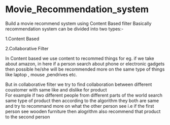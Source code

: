 # Movie_Recommendation_system
Build a movie recommend system using Content Based filter
Basically recommendation  system can be divided into two types:-                                                        
<p>
  1.Content Based   
</p> 
<p>
  2.Collaborative Filter                                                                                                                                         
</p>
In Content based we use content to recommed things
for eg. if we take about amazon, in here if a person search about phone or electronic gadgets then possible he/she will be recommended more on the same type of things like laptop , mouse ,pendrives etc.                                                                                                               
                                         
But in collaborative filter we try to find collaboration between different coustomer with same like and dislike for product                                                   
For example if two different people from different parts of the world search same type of product then according to the algorithm they both are same and try to recommand more on what the other person see i.e if the first person see wooden furniture then alogrithm also recommend that product to the second person  
